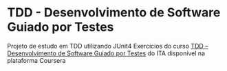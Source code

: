# TDD - Desenvolvimento de Software Guiado por Testes
Projeto de estudo em TDD utilizando JUnit4
Exercícios do curso [TDD – Desenvolvimento de Software Guiado por Testes](https://www.coursera.org/learn/tdd-desenvolvimento-de-software-guiado-por-testes/home/info) do ITA disponível na plataforma Coursera
